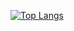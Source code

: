 [![Top Langs](https://github-readme-stats.vercel.app/api/top-langs/?username=AlanAcosta460&langs_count=10&layout=compact&theme=transparent&card_width=1000)](https://github.com/anuraghazra/github-readme-stats)
